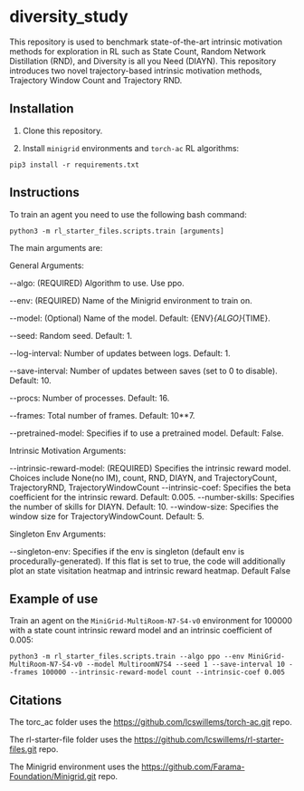 # diversity_study

This repository is used to benchmark state-of-the-art intrinsic motivation methods for exploration in RL such as State Count, Random Network Distillation (RND), and Diversity is all you Need (DIAYN). This repository introduces two novel trajectory-based intrinsic motivation methods, Trajectory Window Count and Trajectory RND.

## Installation

1. Clone this repository.

2. Install `minigrid` environments and `torch-ac` RL algorithms:

```
pip3 install -r requirements.txt
```

## Instructions

To train an agent you need to use the following bash command:

```
python3 -m rl_starter_files.scripts.train [arguments]
 ```

The main arguments are:

General Arguments:

--algo: (REQUIRED) Algorithm to use. Use ppo.

--env: (REQUIRED) Name of the Minigrid environment to train on.

--model: (Optional) Name of the model. Default: {ENV}_{ALGO}_{TIME}.

--seed: Random seed. Default: 1.

--log-interval: Number of updates between logs. Default: 1.

--save-interval: Number of updates between saves (set to 0 to disable). Default: 10.

--procs: Number of processes. Default: 16.

--frames: Total number of frames. Default: 10**7.

--pretrained-model: Specifies if to use a pretrained model. Default: False.

Intrinsic Motivation Arguments:

--intrinsic-reward-model: (REQUIRED) Specifies the intrinsic reward model. Choices include None(no IM), count, RND, DIAYN, and TrajectoryCount, TrajectoryRND, TrajectoryWindowCount
--intrinsic-coef: Specifies the beta coefficient for the intrinsic reward. Default: 0.005.
--number-skills: Specifies the number of skills for DIAYN. Default: 10.
--window-size: Specifies the window size for TrajectoryWindowCount. Default: 5.

Singleton Env Arguments:

--singleton-env: Specifies if the env is singleton (default env is procedurally-generated). If this flat is set to true, the code will additionally plot an state visitation heatmap and intrinsic reward heatmap. Default False

## Example of use

Train an agent on the `MiniGrid-MultiRoom-N7-S4-v0` environment for 100000 with a state count intrinsic reward model and an intrinsic coefficient of 0.005:

```
python3 -m rl_starter_files.scripts.train --algo ppo --env MiniGrid-MultiRoom-N7-S4-v0 --model MultiroomN7S4 --seed 1 --save-interval 10 --frames 100000 --intrinsic-reward-model count --intrinsic-coef 0.005
```

## Citations

The torc_ac folder uses the https://github.com/lcswillems/torch-ac.git repo.

The rl-starter-file folder uses the https://github.com/lcswillems/rl-starter-files.git repo.

The Minigrid environment uses the https://github.com/Farama-Foundation/Minigrid.git repo.

